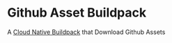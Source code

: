# Github Asset Buildpack

A [Cloud Native Buildpack](https://buildpacks.io) that Download Github Assets